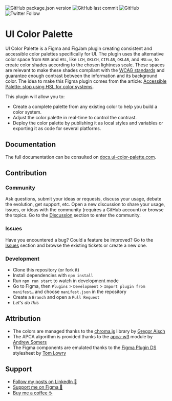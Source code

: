 ![GitHub package.json version](https://img.shields.io/github/package-json/v/inVoltag/figma-ui-color-palette?color=informational) ![GitHub last commit](https://img.shields.io/github/last-commit/inVoltag/figma-ui-color-palette?color=informational) ![GitHub](https://img.shields.io/github/license/inVoltag/figma-ui-color-palette?color=informational) ![Twitter Follow](https://img.shields.io/twitter/follow/a_ng_d?style=social)

# UI Color Palette
UI Color Palette is a Figma and FigJam plugin creating consistent and accessible color palettes specifically for UI. The plugin uses the alternative color space from `RGB` and `HSL`, like `LCH`, `OKLCH`, `CIELAB`, `OKLAB`, and `HSLuv`, to create color shades according to the chosen lightness scale. These spaces are relevant to make these shades compliant with the [WCAG standards](https://www.w3.org/WAI/standards-guidelines/wcag/) and guarantee enough contrast between the information and its background color. The idea to make this Figma plugin comes from the article: [Accessible Palette: stop using HSL for color systems](https://wildbit.com/blog/accessible-palette-stop-using-hsl-for-color-systems).

This plugin will allow you to:
- Create a complete palette from any existing color to help you build a color system.
- Adjust the color palette in real-time to control the contrast.
- Deploy the color palette by publishing it as local styles and variables or exporting it as code for several platforms.

## Documentation
The full documentation can be consulted on [docs.ui-color-palette.com](https://uicp.link/docs).

## Contribution
### Community
Ask questions, submit your ideas or requests, discuss your usage, debate the evolution, get support, etc.
Open a new discussion to share your usage, issues, or ideas with the community (requires a GitHub account) or browse the topics.
Go to the [Discussion](https://uicp.link/discuss) section to enter the community.

### Issues
Have you encountered a bug? Could a feature be improved?
Go to the [Issues](https://uicp.link/report) section and browse the existing tickets or create a new one.

### Development
- Clone this repository (or fork it)
- Install dependencies with `npm install`
- Run `npm run start` to watch in development mode
- Go to Figma, then `Plugins` > `Development` > `Import plugin from manifest…` and choose `manifest.json` in the repository
- Create a `Branch` and open a `Pull Request`
- _Let's do this_

## Attribution
- The colors are managed thanks to the [chroma.js](https://github.com/gka/chroma.js) library by [Gregor Aisch](https://github.com/gka)
- The APCA algorithm is provided thanks to the [apca-w3](https://www.npmjs.com/package/apca-w3) module by [Andrew Somers](https://github.com/Myndex)
- The Figma components are emulated thanks to the [Figma Plugin DS](https://github.com/thomas-lowry/figma-plugin-ds) stylesheet by [Tom Lowry](https://github.com/thomas-lowry)

## Support
- [Follow my posts on LinkedIn 💼](https://uicp.link/network)
- [Support me on Figma 🎨](https://uicp.link/author)
- [Buy me a coffee ☕️](https://uicp.link/donate)
